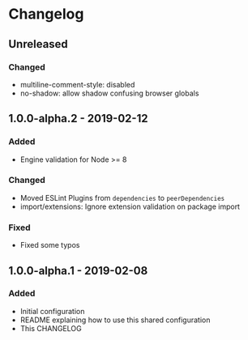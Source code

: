 # Changelog

## Unreleased

### Changed

- multiline-comment-style: disabled
- no-shadow: allow shadow confusing browser globals

## 1.0.0-alpha.2 - 2019-02-12

### Added

- Engine validation for Node >= 8

### Changed

- Moved ESLint Plugins from `dependencies` to `peerDependencies`
- import/extensions: Ignore extension validation on package import

### Fixed

- Fixed some typos

## 1.0.0-alpha.1 - 2019-02-08

### Added

- Initial configuration
- README explaining how to use this shared configuration
- This CHANGELOG
